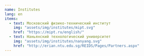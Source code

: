 ```yaml
---
name: Institutes
lang: en
items:
  - text: Московский физико-технический институт
    img: "assets/img/institutes/mipt.svg"
    href: "https://mipt.ru/english/"
  - text: Наньянский технологический университет
    img: "assets/img/institutes/nanyang.svg"
    href: "http://erian.ntu.edu.sg/REIDS/Pages/Partners.aspx"
---
```

